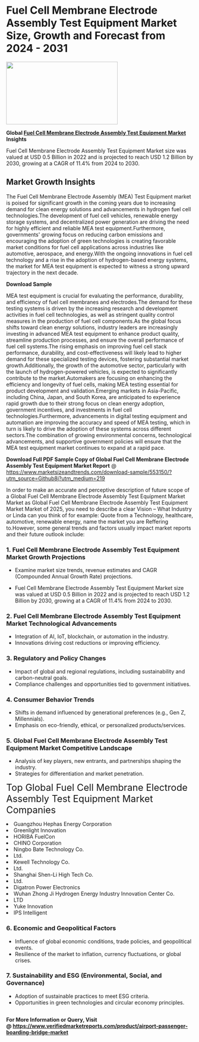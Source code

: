 <H1>Fuel Cell Membrane Electrode Assembly Test Equipment Market Size, Growth and Forecast from 2024 - 2031</H1><img class="aligncenter size-medium wp-image-584254" src="https://thirdeyenews.in/wp-content/uploads/2024/09/Global-Market-Research-300x168.jpeg" alt="" width="300" height="168" /><p><strong>Global&nbsp;<a href="https://www.marketsizeandtrends.com/download-sample/553150/?utm_source=Github8j?utm_medium=219">Fuel Cell Membrane Electrode Assembly Test Equipment Market</a> Insights</strong></p><p>Fuel Cell Membrane Electrode Assembly Test Equipment Market size was valued at USD 0.5 Billion in 2022 and is projected to reach USD 1.2 Billion by 2030, growing at a CAGR of 11.4% from 2024 to 2030.</p><p><h2>Market Growth Insights</h2> <p>The Fuel Cell Membrane Electrode Assembly (MEA) Test Equipment market is poised for significant growth in the coming years due to increasing demand for clean energy solutions and advancements in hydrogen fuel cell technologies.The development of fuel cell vehicles, renewable energy storage systems, and decentralized power generation are driving the need for highly efficient and reliable MEA test equipment.Furthermore, governments' growing focus on reducing carbon emissions and encouraging the adoption of green technologies is creating favorable market conditions for fuel cell applications across industries like automotive, aerospace, and energy.With the ongoing innovations in fuel cell technology and a rise in the adoption of hydrogen-based energy systems, the market for MEA test equipment is expected to witness a strong upward trajectory in the next decade.</p> <p><strong>Download Sample</strong></p> <p>MEA test equipment is crucial for evaluating the performance, durability, and efficiency of fuel cell membranes and electrodes.The demand for these testing systems is driven by the increasing research and development activities in fuel cell technologies, as well as stringent quality control measures in the production of fuel cell components.As the global focus shifts toward clean energy solutions, industry leaders are increasingly investing in advanced MEA test equipment to enhance product quality, streamline production processes, and ensure the overall performance of fuel cell systems.The rising emphasis on improving fuel cell stack performance, durability, and cost-effectiveness will likely lead to higher demand for these specialized testing devices, fostering substantial market growth.Additionally, the growth of the automotive sector, particularly with the launch of hydrogen-powered vehicles, is expected to significantly contribute to the market.Automakers are focusing on enhancing the efficiency and longevity of fuel cells, making MEA testing essential for product development and validation.Emerging markets in Asia-Pacific, including China, Japan, and South Korea, are anticipated to experience rapid growth due to their strong focus on clean energy adoption, government incentives, and investments in fuel cell technologies.Furthermore, advancements in digital testing equipment and automation are improving the accuracy and speed of MEA testing, which in turn is likely to drive the adoption of these systems across different sectors.The combination of growing environmental concerns, technological advancements, and supportive government policies will ensure that the MEA test equipment market continues to expand at a rapid pace.<p><span class=""><strong>Download Full PDF Sample Copy of Global Fuel Cell Membrane Electrode Assembly Test Equipment Market Report</strong> @ <a href="https://www.marketsizeandtrends.com/download-sample/553150/?utm_source=Github8j?utm_medium=219" target="_blank">https://www.marketsizeandtrends.com/download-sample/553150/?utm_source=Github8j?utm_medium=219</a></span></p><p>In order to make an accurate and perceptive description of future scope of a Global&nbsp;Fuel Cell Membrane Electrode Assembly Test Equipment Market Market as Global&nbsp;Fuel Cell Membrane Electrode Assembly Test Equipment Market Market of 2025, you need to describe a clear Vision &ndash; What Industry or Linda can you think of for example: Quote from a Technology, healthcare, automotive, renewable energy, name the market you are Reffering to.However, some general trends and factors usually impact market reports and their future outlook include:</p><h3>1.&nbsp;<strong>Fuel Cell Membrane Electrode Assembly Test Equipment Market Growth Projections</strong></h3><ul><li>Examine market size trends, revenue estimates and CAGR (Compounded Annual Growth Rate) projections.</li><li><p>Fuel Cell Membrane Electrode Assembly Test Equipment Market size was valued at USD 0.5 Billion in 2022 and is projected to reach USD 1.2 Billion by 2030, growing at a CAGR of 11.4% from 2024 to 2030.</p></li></ul><h3>2.&nbsp;<strong>Fuel Cell Membrane Electrode Assembly Test Equipment Market Technological Advancements</strong></h3><ul><li>Integration of AI, IoT, blockchain, or automation in the industry.</li><li>Innovations driving cost reductions or improving efficiency.</li></ul><h3>3.&nbsp;<strong>Regulatory and Policy Changes</strong></h3><ul><li>Impact of global and regional regulations, including sustainability and carbon-neutral goals.</li><li>Compliance challenges and opportunities tied to government initiatives.</li></ul><h3>4.&nbsp;<strong>Consumer Behavior Trends</strong></h3><ul><li>Shifts in demand influenced by generational preferences (e.g., Gen Z, Millennials).</li><li>Emphasis on eco-friendly, ethical, or personalized products/services.</li></ul><h3>5.&nbsp;<strong>Global Fuel Cell Membrane Electrode Assembly Test Equipment Market Competitive Landscape</strong></h3><ul><li>Analysis of key players, new entrants, and partnerships shaping the industry.</li><li>Strategies for differentiation and market penetration.</li></ul><p data-pm-slice="1 1 []"><span style="color: inherit; font-family: inherit; font-size: 25px;">Top Global Fuel Cell Membrane Electrode Assembly Test Equipment Market Companies</span></p><div class="" data-test-id=""><p><li>Guangzhou Hephas Energy Corporation</li><li> Greenlight Innovation</li><li> HORIBA FuelCon</li><li> CHINO Corporation</li><li> Ningbo Bate Technology Co.</li><li> Ltd.</li><li> Kewell Technology Co.</li><li> Ltd.</li><li> Shanghai Shen-Li High Tech Co.</li><li>Ltd.</li><li> Digatron Power Electronics</li><li> Wuhan Zhong Ji Hydrogen Energy Industry Innovation Center Co.</li><li> LTD</li><li> Yuke Innovation</li><li> IPS Intelligent</li></p></div><h3>6.&nbsp;<strong>Economic and Geopolitical Factors</strong></h3><ul><li>Influence of global economic conditions, trade policies, and geopolitical events.</li><li>Resilience of the market to inflation, currency fluctuations, or global crises.</li></ul><h3>7.&nbsp;<strong>Sustainability and ESG (Environmental, Social, and Governance)</strong></h3><ul><li>Adoption of sustainable practices to meet ESG criteria.</li><li>Opportunities in green technologies and circular economy principles.</li></ul><h2><strong style="font-size: 14px;">For More Information or Query, Visit @&nbsp;</strong><a style="background-color: #ffffff; font-size: 14px;" href="https://www.marketsizeandtrends.com/report/fuel-cell-membrane-electrode-assembly-test-equipment-market/" target="_blank">https://www.verifiedmarketreports.com/product/airport-passenger-boarding-bridge-market</a></h2>